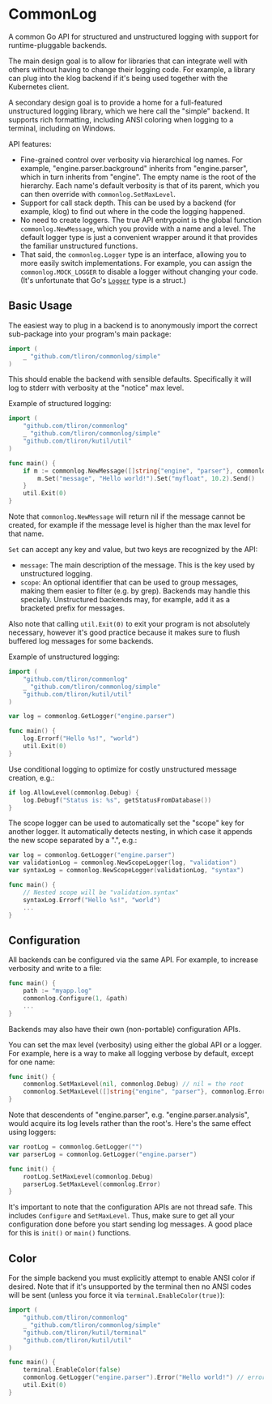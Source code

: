 CommonLog
=========

A common Go API for structured and unstructured logging with support for runtime-pluggable backends.

The main design goal is to allow for libraries that can integrate well with others without having
to change their logging code. For example, a library can plug into the klog backend if it's being
used together with the Kubernetes client.

A secondary design goal is to provide a home for a full-featured unstructured logging library,
which we here call the "simple" backend. It supports rich formatting, including ANSI coloring when
logging to a terminal, including on Windows.

API features:

* Fine-grained control over verbosity via hierarchical log names. For example, "engine.parser.background"
  inherits from "engine.parser", which in turn inherits from "engine". The empty name is the root of the
  hierarchy. Each name's default verbosity is that of its parent, which you can then override with
  `commonlog.SetMaxLevel`.
* Support for call stack depth. This can be used by a backend (for example, klog) to find out where in
  the code the logging happened.
* No need to create loggers. The true API entrypoint is the global function `commonlog.NewMessage`, which
  you provide with a name and a level. The default logger type is just a convenient wrapper around it that
  provides the familiar unstructured functions.
* That said, the `commonlog.Logger` type is an interface, allowing you to more easily switch
  implementations. For example, you can assign the `commonlog.MOCK_LOGGER` to disable a logger without changing
  your code. (It's unfortunate that Go's [`Logger`](https://pkg.go.dev/log#Logger) type is a struct.)

Basic Usage
-----------

The easiest way to plug in a backend is to anonymously import the correct sub-package into your program's
main package:

```go
import (
    _ "github.com/tliron/commonlog/simple"
)
```

This should enable the backend with sensible defaults. Specifically it will log to stderr with verbosity at
the "notice" max level.

Example of structured logging:

```go
import (
    "github.com/tliron/commonlog"
    _ "github.com/tliron/commonlog/simple"
    "github.com/tliron/kutil/util"
)

func main() {
    if m := commonlog.NewMessage([]string{"engine", "parser"}, commonlog.Error, 0); m != nil {
        m.Set("message", "Hello world!").Set("myfloat", 10.2).Send()
    }
    util.Exit(0)
}
```

Note that `commonlog.NewMessage` will return nil if the message cannot be created, for example if the
message level is higher than the max level for that name.

`Set` can accept any key and value, but two keys are recognized by the API:

* `message`: The main description of the message. This is the key used by unstructured logging.
* `scope`: An optional identifier that can be used to group messages, making them easier to filter
  (e.g. by grep). Backends may handle this specially. Unstructured backends may, for example, add
  it as a bracketed prefix for messages.

Also note that calling `util.Exit(0)` to exit your program is not absolutely necessary, however
it's good practice because it makes sure to flush buffered log messages for some backends.

Example of unstructured logging:

```go
import (
    "github.com/tliron/commonlog"
    _ "github.com/tliron/commonlog/simple"
    "github.com/tliron/kutil/util"
)

var log = commonlog.GetLogger("engine.parser")

func main() {
    log.Errorf("Hello %s!", "world")
    util.Exit(0)
}
```

Use conditional logging to optimize for costly unstructured message creation, e.g.:

```go
if log.AllowLevel(commonlog.Debug) {
    log.Debugf("Status is: %s", getStatusFromDatabase())
}
```

The scope logger can be used to automatically set the "scope" key for another logger. It
automatically detects nesting, in which case it appends the new scope separated by a ".",
e.g.:

```go
var log = commonlog.GetLogger("engine.parser")
var validationLog = commonlog.NewScopeLogger(log, "validation")
var syntaxLog = commonlog.NewScopeLogger(validationLog, "syntax")

func main() {
    // Nested scope will be "validation.syntax"
    syntaxLog.Errorf("Hello %s!", "world")
    ...
}
```

Configuration
-------------

All backends can be configured via the same API. For example, to increase verbosity and write
to a file:

```go
func main() {
    path := "myapp.log"
    commonlog.Configure(1, &path)
    ...
}
```

Backends may also have their own (non-portable) configuration APIs.

You can set the max level (verbosity) using either the global API or a logger. For
example, here is a way to make all logging verbose by default, except for one name:

```go
func init() {
    commonlog.SetMaxLevel(nil, commonlog.Debug) // nil = the root
    commonlog.SetMaxLevel([]string{"engine", "parser"}, commonlog.Error)
}
```

Note that descendents of "engine.parser", e.g. "engine.parser.analysis", would acquire
its log levels rather than the root's. Here's the same effect using loggers:

```go
var rootLog = commonlog.GetLogger("")
var parserLog = commonlog.GetLogger("engine.parser")

func init() {
    rootLog.SetMaxLevel(commonlog.Debug)
    parserLog.SetMaxLevel(commonlog.Error)
}
```

It's important to note that the configuration APIs are not thread safe. This includes
`Configure` and `SetMaxLevel`. Thus, make sure to get all your configuration done before
you start sending log messages. A good place for this is `init()` or `main()` functions.

Color
-----

For the simple backend you must explicitly attempt to enable ANSI color if desired. Note that
if it's unsupported by the terminal then no ANSI codes will be sent (unless you force it via
`terminal.EnableColor(true)`):

```go
import (
    "github.com/tliron/commonlog"
    _ "github.com/tliron/commonlog/simple"
    "github.com/tliron/kutil/terminal"
    "github.com/tliron/kutil/util"
)

func main() {
    terminal.EnableColor(false)
    commonlog.GetLogger("engine.parser").Error("Hello world!") // errors are in red
    util.Exit(0)
}
```